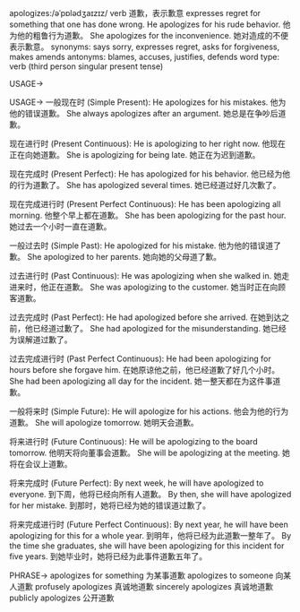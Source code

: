 apologizes:/əˈpɒlədʒaɪzɪz/
verb
道歉，表示歉意
expresses regret for something that one has done wrong.
He apologizes for his rude behavior. 他为他的粗鲁行为道歉。
She apologizes for the inconvenience. 她对造成的不便表示歉意。
synonyms: says sorry, expresses regret, asks for forgiveness, makes amends
antonyms: blames, accuses, justifies, defends
word type: verb (third person singular present tense)

USAGE->

USAGE->
一般现在时 (Simple Present):
He apologizes for his mistakes. 他为他的错误道歉。
She always apologizes after an argument.  她总是在争吵后道歉。

现在进行时 (Present Continuous):
He is apologizing to her right now. 他现在正在向她道歉。
She is apologizing for being late. 她正在为迟到道歉。

现在完成时 (Present Perfect):
He has apologized for his behavior. 他已经为他的行为道歉了。
She has apologized several times. 她已经道过好几次歉了。

现在完成进行时 (Present Perfect Continuous):
He has been apologizing all morning. 他整个早上都在道歉。
She has been apologizing for the past hour.  她过去一个小时一直在道歉。

一般过去时 (Simple Past):
He apologized for his mistake. 他为他的错误道了歉。
She apologized to her parents. 她向她的父母道了歉。

过去进行时 (Past Continuous):
He was apologizing when she walked in.  她走进来时，他正在道歉。
She was apologizing to the customer. 她当时正在向顾客道歉。

过去完成时 (Past Perfect):
He had apologized before she arrived. 在她到达之前，他已经道过歉了。
She had apologized for the misunderstanding. 她已经为误解道过歉了。

过去完成进行时 (Past Perfect Continuous):
He had been apologizing for hours before she forgave him.  在她原谅他之前，他已经道歉了好几个小时。
She had been apologizing all day for the incident. 她一整天都在为这件事道歉。

一般将来时 (Simple Future):
He will apologize for his actions. 他会为他的行为道歉。
She will apologize tomorrow. 她明天会道歉。

将来进行时 (Future Continuous):
He will be apologizing to the board tomorrow. 他明天将向董事会道歉。
She will be apologizing at the meeting. 她将在会议上道歉。

将来完成时 (Future Perfect):
By next week, he will have apologized to everyone.  到下周，他将已经向所有人道歉。
By then, she will have apologized for her mistake. 到那时，她将已经为她的错误道过歉了。

将来完成进行时 (Future Perfect Continuous):
By next year, he will have been apologizing for this for a whole year. 到明年，他将已经为此道歉一整年了。
By the time she graduates, she will have been apologizing for this incident for five years. 到她毕业时，她将已经为此事件道歉五年了。


PHRASE->
apologizes for something  为某事道歉
apologizes to someone  向某人道歉
profusely apologizes  真诚地道歉
sincerely apologizes  真诚地道歉
publicly apologizes  公开道歉
